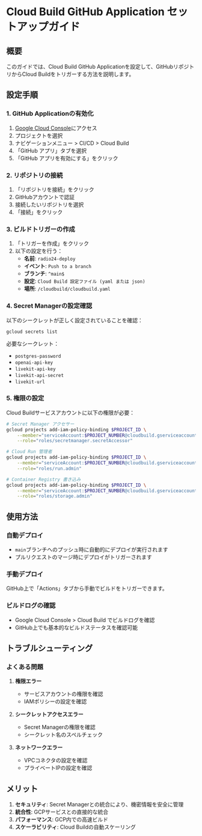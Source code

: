 # Cloud Build GitHub Application セットアップガイド

## 概要

このガイドでは、Cloud Build GitHub Applicationを設定して、GitHubリポジトリからCloud Buildをトリガーする方法を説明します。

## 設定手順

### 1. GitHub Applicationの有効化

1. [Google Cloud Console](https://console.cloud.google.com/)にアクセス
2. プロジェクトを選択
3. ナビゲーションメニュー > CI/CD > Cloud Build
4. 「GitHub アプリ」タブを選択
5. 「GitHub アプリを有効にする」をクリック

### 2. リポジトリの接続

1. 「リポジトリを接続」をクリック
2. GitHubアカウントで認証
3. 接続したいリポジトリを選択
4. 「接続」をクリック

### 3. ビルドトリガーの作成

1. 「トリガーを作成」をクリック
2. 以下の設定を行う：
   - **名前**: `radio24-deploy`
   - **イベント**: `Push to a branch`
   - **ブランチ**: `^main$`
   - **設定**: `Cloud Build 設定ファイル (yaml または json)`
   - **場所**: `/cloudbuild/cloudbuild.yaml`

### 4. Secret Managerの設定確認

以下のシークレットが正しく設定されていることを確認：

```bash
gcloud secrets list
```

必要なシークレット：

- `postgres-password`
- `openai-api-key`
- `livekit-api-key`
- `livekit-api-secret`
- `livekit-url`

### 5. 権限の設定

Cloud Buildサービスアカウントに以下の権限が必要：

```bash
# Secret Manager アクセサー
gcloud projects add-iam-policy-binding $PROJECT_ID \
    --member="serviceAccount:$PROJECT_NUMBER@cloudbuild.gserviceaccount.com" \
    --role="roles/secretmanager.secretAccessor"

# Cloud Run 管理者
gcloud projects add-iam-policy-binding $PROJECT_ID \
    --member="serviceAccount:$PROJECT_NUMBER@cloudbuild.gserviceaccount.com" \
    --role="roles/run.admin"

# Container Registry 書き込み
gcloud projects add-iam-policy-binding $PROJECT_ID \
    --member="serviceAccount:$PROJECT_NUMBER@cloudbuild.gserviceaccount.com" \
    --role="roles/storage.admin"
```

## 使用方法

### 自動デプロイ

- `main`ブランチへのプッシュ時に自動的にデプロイが実行されます
- プルリクエストのマージ時にデプロイがトリガーされます

### 手動デプロイ

GitHub上で「Actions」タブから手動でビルドをトリガーできます。

### ビルドログの確認

- Google Cloud Console > Cloud Build でビルドログを確認
- GitHub上でも基本的なビルドステータスを確認可能

## トラブルシューティング

### よくある問題

1. **権限エラー**
   - サービスアカウントの権限を確認
   - IAMポリシーの設定を確認

2. **シークレットアクセスエラー**
   - Secret Managerの権限を確認
   - シークレット名のスペルチェック

3. **ネットワークエラー**
   - VPCコネクタの設定を確認
   - プライベートIPの設定を確認

## メリット

1. **セキュリティ**: Secret Managerとの統合により、機密情報を安全に管理
2. **統合性**: GCPサービスとの直接的な統合
3. **パフォーマンス**: GCP内での高速ビルド
4. **スケーラビリティ**: Cloud Buildの自動スケーリング
